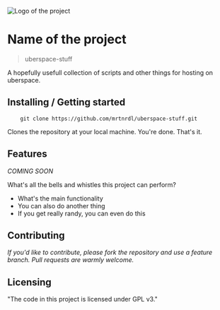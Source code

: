 ![Logo of the project](https://raw.githubusercontent.com/jehna/readme-best-practices/master/sample-logo.png)

# Name of the project
> uberspace-stuff

A hopefully usefull collection of scripts and other things for hosting on uberspace. 

## Installing / Getting started


```shell
    git clone https://github.com/mrtnrdl/uberspace-stuff.git
```

Clones the repository at your local machine. You're done. That's it.

## Features

*COMING SOON*

What's all the bells and whistles this project can perform?
* What's the main functionality
* You can also do another thing
* If you get really randy, you can even do this

## Contributing

*If you'd like to contribute, please fork the repository and use a feature
branch. Pull requests are warmly welcome.*

## Licensing

"The code in this project is licensed under GPL v3."
